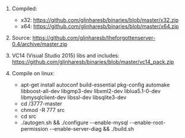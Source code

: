 1. Compiled:
	* x32: https://github.com/glinharesb/binaries/blob/master/x32.zip
	* x64: https://github.com/glinharesb/binaries/blob/master/x64.zip

2. Source: https://github.com/glinharesb/theforgottenserver-0.4/archive/master.zip

3. VC14 (Visual Studio 2015) libs and includes: https://github.com/glinharesb/binaries/blob/master/vc14_pack.zip

4. Compile on linux:
	* apt-get install autoconf build-essential pkg-config automake libboost-all-dev libgmp3-dev libxml2-dev liblua5.1-0-dev libmysqlclient-dev libssl-dev libsqlite3-dev
	* cd /3777-master
	* chmod -R 777 src
	* cd src
	* ./autogen.sh && ./configure --enable-mysql --enable-root-permission --enable-server-diag && ./build.sh

